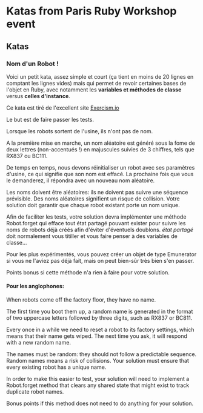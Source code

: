 # Katas from Paris Ruby Workshop event

## Katas

### Nom d'un Robot !

Voici un petit kata, assez simple et court (ça tient en moins de 20 lignes en comptant les lignes vides) mais qui permet de revoir certaines bases de l'objet en Ruby, avec notamment les **variables et méthodes de classe** versus **celles d'instance**.  

Ce kata est tiré de l'excellent site [Exercism.io](https://exercism.io)

Le but est de faire passer les tests.  

Lorsque les robots sortent de l'usine, ils n'ont pas de nom.  

A la première mise en marche, un nom aléatoire est généré sous la fome de deux lettres (non-accentués !) en majuscules suivies de 3 chiffres, tels que RX837 ou BC111. 

De temps en temps, nous devons réinitialiser un robot avec ses paramètres d'usine, ce qui signifie que son nom est effacé. La prochaine fois que vous le demanderez, il répondra avec un nouveau nom aléatoire. 

Les noms doivent être aléatoires: ils ne doivent pas suivre une séquence prévisible. Des noms aléatoires signifient un risque de collision. Votre solution doit garantir que chaque robot existant porte un nom unique. 

Afin de faciliter les tests, votre solution devra implémenter une méthode Robot.forget qui efface tout état partagé pouvant exister pour suivre les noms de robots déjà créés afin d'éviter d'éventuels doublons. *état partagé* doit normalement vous titiller et vous faire penser à des variables de classe... 

Pour les plus expérimentés, vous pouvez créer un objet de type Emunerator si vous ne l'aviez pas déjà fait, mais on peut bien-sûr très bien s'en passer. 

Points bonus si cette méthode n'a rien à faire pour votre solution. 

#### Pour les anglophones:

When robots come off the factory floor, they have no name. 

The first time you boot them up, a random name is generated in the format of two uppercase letters followed by three digits, such as RX837 or BC811.  

Every once in a while we need to reset a robot to its factory settings, which means that their name gets wiped. The next time you ask, it will respond with a new random name.  

The names must be random: they should not follow a predictable sequence. Random names means a risk of collisions. Your solution must ensure that every existing robot has a unique name.  

In order to make this easier to test, your solution will need to implement a Robot.forget method that clears any shared state that might exist to track duplicate robot names.  

Bonus points if this method does not need to do anything for your solution.  
